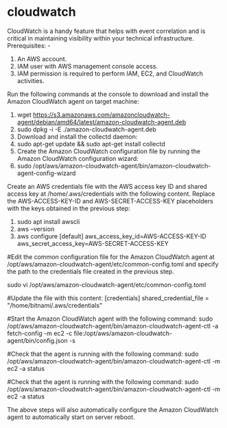 # cloudwatch
CloudWatch is a handy feature that helps with event correlation and is critical in maintaining visibility within your technical infrastructure.
Prerequisites: -

1. An AWS account.
2. IAM user with AWS management console access.
3. IAM permission is required to perform IAM, EC2, and CloudWatch activities.

Run the following commands at the console to download and install the Amazon CloudWatch agent on target machine:

1. wget https://s3.amazonaws.com/amazoncloudwatch-agent/debian/amd64/latest/amazon-cloudwatch-agent.deb
2. sudo dpkg -i -E ./amazon-cloudwatch-agent.deb
3. Download and install the collectd daemon:
4. sudo apt-get update && sudo apt-get install collectd
5. Create the Amazon CloudWatch configuration file by running the Amazon CloudWatch configuration wizard:
6. sudo /opt/aws/amazon-cloudwatch-agent/bin/amazon-cloudwatch-agent-config-wizard

Create an AWS credentials file with the AWS access key ID and shared access key at /home/.aws/credentials with the following content. Replace the AWS-ACCESS-KEY-ID and AWS-SECRET-ACCESS-KEY placeholders with the keys obtained in the previous step:

1. sudo apt install awscli
2. aws –version
3. aws configure
[default]
  aws_access_key_id=AWS-ACCESS-KEY-ID
  aws_secret_access_key=AWS-SECRET-ACCESS-KEY
  
#Edit the common configuration file for the Amazon CloudWatch agent at /opt/aws/amazon-cloudwatch-agent/etc/common-config.toml and specify the path to the credentials file created in the previous step.

sudo vi /opt/aws/amazon-cloudwatch-agent/etc/common-config.toml

#Update the file with this content:
[credentials]
  shared_credential_file = "/home/bitnami/.aws/credentials"

#Start the Amazon CloudWatch agent with the following command:
sudo /opt/aws/amazon-cloudwatch-agent/bin/amazon-cloudwatch-agent-ctl -a fetch-config -m ec2 -c file:/opt/aws/amazon-cloudwatch-agent/bin/config.json -s

#Check that the agent is running with the following command:
sudo /opt/aws/amazon-cloudwatch-agent/bin/amazon-cloudwatch-agent-ctl -m ec2 -a status

#Check that the agent is running with the following command:
sudo /opt/aws/amazon-cloudwatch-agent/bin/amazon-cloudwatch-agent-ctl -m ec2 -a status
 
The above steps will also automatically configure the Amazon CloudWatch agent to automatically start on server reboot.
